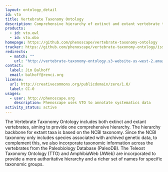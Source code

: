 ```yaml
---
layout: ontology_detail
id: vto
title: Vertebrate Taxonomy Ontology
description: Comprehensive hierarchy of extinct and extant vertebrate taxa.
products:
  - id: vto.owl
  - id: vto.obo
homepage: https://github.com/phenoscape/vertebrate-taxonomy-ontology
tracker: https://github.com/phenoscape/vertebrate-taxonomy-ontology/issues
redirects:
  - match: ""
    url: "http://vertebrate-taxonomy-ontology.s3-website-us-west-2.amazonaws.com/releases/"
contact:
  label: Jim Balhoff
  email: balhoff@renci.org
license:
  url: http://creativecommons.org/publicdomain/zero/1.0/
  label: CC-0
usages:
  - user: http://phenoscape.org
    description: Phenoscape uses VTO to annotate systematics data
activity_status: active
---
```


The Vertebrate Taxonomy Ontology includes both extinct and extant vertebrates, aiming to provide one comprehensive hierarchy. The hierarchy backbone for extant taxa is based on the NCBI taxonomy. Since the NCBI taxonomy only includes species associated with archived genetic data, to complement this, we also incorporate taxonomic information across the vertebrates from the Paleobiology Database (PaleoDB). The Teleost Taxonomy Ontology (TTO) and AmphibiaWeb (AWeb) are incorporated to provide a more authoritative hierarchy and a richer set of names for specific taxonomic groups.
